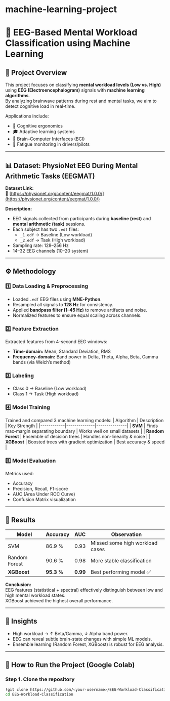 # machine-learning-project
# 🧠 EEG-Based Mental Workload Classification using Machine Learning

## 📘 Project Overview
This project focuses on classifying **mental workload levels (Low vs. High)** using **EEG (Electroencephalogram)** signals with **machine learning algorithms**.  
By analyzing brainwave patterns during rest and mental tasks, we aim to detect cognitive load in real-time.

Applications include:
- 🧩 Cognitive ergonomics  
- 🎓 Adaptive learning systems  
- 🦾 Brain–Computer Interfaces (BCI)  
- 🚗 Fatigue monitoring in drivers/pilots  

---

## 📊 Dataset: PhysioNet EEG During Mental Arithmetic Tasks (EEGMAT)

**Dataset Link:**  
🔗 [https://physionet.org/content/eegmat/1.0.0/](https://physionet.org/content/eegmat/1.0.0/)

**Description:**
- EEG signals collected from participants during **baseline (rest)** and **mental arithmetic (task)** sessions.  
- Each subject has two `.edf` files:
  - `_1.edf` → Baseline (Low workload)
  - `_2.edf` → Task (High workload)
- Sampling rate: 128–256 Hz  
- 14–32 EEG channels (10–20 system)

---

## ⚙️ Methodology

### 1️⃣ Data Loading & Preprocessing
- Loaded `.edf` EEG files using **MNE-Python**.
- Resampled all signals to **128 Hz** for consistency.
- Applied **bandpass filter (1–45 Hz)** to remove artifacts and noise.
- Normalized features to ensure equal scaling across channels.

### 2️⃣ Feature Extraction
Extracted features from 4-second EEG windows:
- **Time-domain:** Mean, Standard Deviation, RMS  
- **Frequency-domain:** Band power in Delta, Theta, Alpha, Beta, Gamma bands (via Welch’s method)

### 3️⃣ Labeling
- Class 0 → Baseline (Low workload)  
- Class 1 → Task (High workload)

### 4️⃣ Model Training
Trained and compared 3 machine learning models:
| Algorithm | Description | Key Strength |
|------------|--------------|---------------|
| **SVM** | Finds max-margin separating boundary | Works well on small datasets |
| **Random Forest** | Ensemble of decision trees | Handles non-linearity & noise |
| **XGBoost** | Boosted trees with gradient optimization | Best accuracy & speed |

### 5️⃣ Model Evaluation
Metrics used:
- Accuracy  
- Precision, Recall, F1-score  
- AUC (Area Under ROC Curve)  
- Confusion Matrix visualization  

---

## 🧮 Results

| Model | Accuracy | AUC  | Observation |
|--------|-----------|------|--------------|
| SVM | 86.9 % | 0.93 | Missed some high workload cases |
| Random Forest | 90.6 % | 0.98 | More stable classification |
| **XGBoost** | **95.3 %** | **0.99** | Best performing model ✅ |

**Conclusion:**  
EEG features (statistical + spectral) effectively distinguish between low and high mental workload states.  
XGBoost achieved the highest overall performance.

---

## 🧠 Insights
- High workload → ↑ Beta/Gamma, ↓ Alpha band power.  
- EEG can reveal subtle brain-state changes with simple ML models.  
- Ensemble learning (Random Forest, XGBoost) is robust for EEG analysis.

---

## 🚀 How to Run the Project (Google Colab)

### Step 1. Clone the repository
```bash
!git clone https://github.com/<your-username>/EEG-Workload-Classification.git
cd EEG-Workload-Classification
